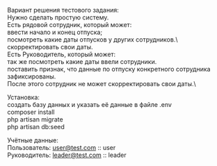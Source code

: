 Вариант решения тестового задания:\
    Нужно сделать простую систему.\
    Есть рядовой сотрудник, который может:\
    ввести начало и конец отпуска;\
    посмотреть какие даты отпусков у других сотрудников.\ 
    скорректировать свои даты.\
    Есть Руководитель, который может:\
    так же посмотреть какие даты ввели сотрудники.\
    поставить признак, что данные по отпуску конкретного сотрудника зафиксированы.\
    После этого сотрудник не может скорректировать свои даты.\


Установка:\
    создать базу данных и указать её данные в файле .env\
    composer install\
    php artisan migrate\
    php artisan db:seed

Учётные данные:\
    Пользователь: user@test.com :: user\
    Руководитель: leader@test.com :: leader
